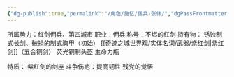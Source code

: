 ```yaml
---
{"dg-publish":true,"permalink":"/角色/施忆/佣兵-张伟/","dgPassFrontmatter":true}
---
```


所属势力：红剑佣兵、第四城市
职业：佣兵
称号：不烬的红剑
持有物：
锈蚀制式长剑、破损的制式胸甲（初始）
[[奇迹之城世界观/实体名词/武器/紫红剑\|紫红剑]]（五合铜剑）
荧光铜制头盔
生命力瓶

特质：
紫红剑的剑座
斗争伤疤：提高韧性
残党的觉悟